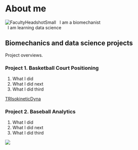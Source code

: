 # About me
![FacultyHeadshotSmall](https://github.com/user-attachments/assets/c294fc01-3193-49e0-8d8f-46cc22b17b5d)
&nbsp; I am a biomechanist <br />
&nbsp; I am learning data science

## Biomechanics and data science projects
Project overviews.

### Project 1. Basketball Court Positioning
1. What I did
2. What I did next
3. What I did third

[TRIsokineticDyna](https://github.com/sleigh79/BiomechanicsPortfolio/blob/main/TRIsokineticDyna.pdf)

### Project 2. Baseball Analytics
1. What I did
2. What I did next
3. What I did third

![](https://github.com/user-attachments/assets/f7cee4e0-8218-44b5-95cc-1e4ddbefd638)
